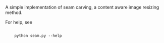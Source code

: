 A simple implementation of seam carving, a content aware image resizing method.

For help, see 
<pre><code>
    python seam.py --help
</code></pre>
